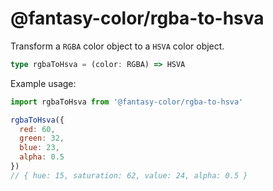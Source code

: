 # @fantasy-color/rgba-to-hsva

Transform a `RGBA` color object to a `HSVA` color object.

```ts
type rgbaToHsva = (color: RGBA) => HSVA
```

Example usage:

```js
import rgbaToHsva from '@fantasy-color/rgba-to-hsva'

rgbaToHsva({
  red: 60,
  green: 32,
  blue: 23,
  alpha: 0.5
})
// { hue: 15, saturation: 62, value: 24, alpha: 0.5 }
```
